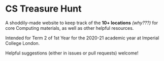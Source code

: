 # CS Treasure Hunt

A shoddily-made website to keep track of the **10+ locations** *(why???)* for core Computing materials, as well as other helpful resources.

Intended for Term 2 of 1st Year for the 2020-21 academic year at Imperial College London.

Helpful suggestions (either in issues or pull requests) welcome!
